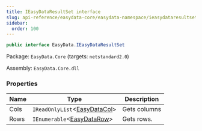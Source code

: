 ```yaml
---
title: IEasyDataResultSet interface
slug: api-reference/easydata-core/easydata-namespace/ieasydataresultset-interface
sidebar:
  order: 100
---
```


```csharp
public interface EasyData.IEasyDataResultSet

```
Package: `EasyData.Core` (targets: `netstandard2.0`)

Assembly: `EasyData.Core.dll`

### Properties

| Name | Type | Description | 
| --- | --- | --- | 
| Cols | `IReadOnlyList`&lt;[EasyDataCol](/easyquery/docs/api-reference/easydata-core/easydata-namespace/easydatacol-class)&gt; | Gets columns | 
| Rows | `IEnumerable`&lt;[EasyDataRow](/easyquery/docs/api-reference/easydata-core/easydata-namespace/easydatarow-class)&gt; | Gets rows. |
